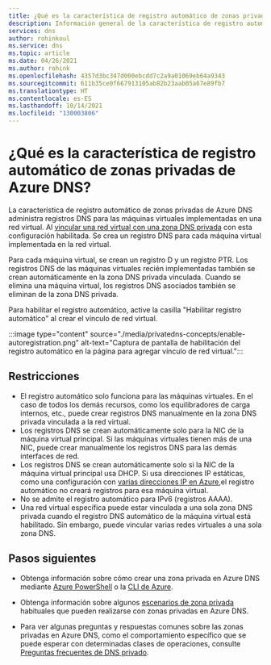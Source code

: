 ```yaml
---
title: ¿Qué es la característica de registro automático de zonas privadas de Azure DNS?
description: Información general de la característica de registro automático de zonas privadas de Azure DNS.
services: dns
author: rohinkoul
ms.service: dns
ms.topic: article
ms.date: 04/26/2021
ms.author: rohink
ms.openlocfilehash: 4357d3bc347d000ebcdd7c2a9a01069eb64a9343
ms.sourcegitcommit: 611b35ce0f667913105ab82b23aab05a67e89fb7
ms.translationtype: HT
ms.contentlocale: es-ES
ms.lasthandoff: 10/14/2021
ms.locfileid: "130003806"
---
```

# <a name="what-is-the-auto-registration-feature-in-azure-dns-private-zones"></a>¿Qué es la característica de registro automático de zonas privadas de Azure DNS?

La característica de registro automático de zonas privadas de Azure DNS administra registros DNS para las máquinas virtuales implementadas en una red virtual. Al [vincular una red virtual con una zona DNS privada](./private-dns-virtual-network-links.md) con esta configuración habilitada. Se crea un registro DNS para cada máquina virtual implementada en la red virtual. 

Para cada máquina virtual, se crean un registro D y un registro PTR. Los registros DNS de las máquinas virtuales recién implementadas también se crean automáticamente en la zona DNS privada vinculada. Cuando se elimina una máquina virtual, los registros DNS asociados también se eliminan de la zona DNS privada.

Para habilitar el registro automático, active la casilla "Habilitar registro automático" al crear el vínculo de red virtual.

:::image type="content" source="./media/privatedns-concepts/enable-autoregistration.png" alt-text="Captura de pantalla de habilitación del registro automático en la página para agregar vínculo de red virtual.":::

## <a name="restrictions"></a>Restricciones

* El registro automático solo funciona para las máquinas virtuales. En el caso de todos los demás recursos, como los equilibradores de carga internos, etc., puede crear registros DNS manualmente en la zona DNS privada vinculada a la red virtual.
* Los registros DNS se crean automáticamente solo para la NIC de la máquina virtual principal. Si las máquinas virtuales tienen más de una NIC, puede crear manualmente los registros DNS para las demás interfaces de red.
* Los registros DNS se crean automáticamente solo si la NIC de la máquina virtual principal usa DHCP. Si usa direcciones IP estáticas, como una configuración con [varias direcciones IP en Azure](../virtual-network/virtual-network-multiple-ip-addresses-portal.md#os-config),el registro automático no creará registros para esa máquina virtual.
* No se admite el registro automático para IPv6 (registros AAAA).
* Una red virtual específica puede estar vinculada a una sola zona DNS privada cuando el registro DNS automático de la máquina virtual está habilitado. Sin embargo, puede vincular varias redes virtuales a una sola zona DNS.

## <a name="next-steps"></a>Pasos siguientes

* Obtenga información sobre cómo crear una zona privada en Azure DNS mediante [Azure PowerShell](./private-dns-getstarted-powershell.md) o la [CLI de Azure](./private-dns-getstarted-cli.md).

* Obtenga información sobre algunos [escenarios de zona privada](./private-dns-scenarios.md) habituales que pueden realizarse con zonas privadas en Azure DNS.

* Para ver algunas preguntas y respuestas comunes sobre las zonas privadas en Azure DNS, como el comportamiento específico que se puede esperar con determinadas clases de operaciones, consulte [Preguntas frecuentes de DNS privado](./dns-faq-private.yml).
